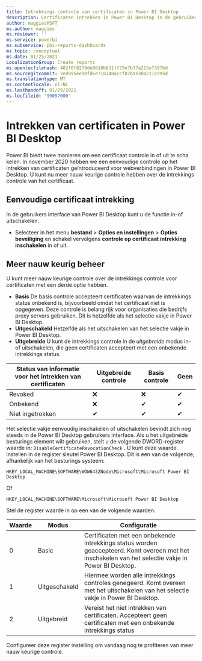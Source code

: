 ```yaml
---
title: Intrekkings controle van certificaten in Power BI Desktop
description: Certificaten intrekken in Power BI Desktop in de gebruikers interface en in het REGI ster
author: maggiesMSFT
ms.author: maggies
ms.reviewer: ''
ms.service: powerbi
ms.subservice: pbi-reports-dashboards
ms.topic: conceptual
ms.date: 01/25/2021
LocalizationGroup: Create reports
ms.openlocfilehash: 482f0f8279de9818b631ff79e7b37a215e7397bd
ms.sourcegitcommit: 7ed995eed0fd6e718748accf87bae384211cd95d
ms.translationtype: MT
ms.contentlocale: nl-NL
ms.lasthandoff: 01/29/2021
ms.locfileid: "99057000"
---
```

# <a name="certificate-revocation-in-power-bi-desktop"></a>Intrekken van certificaten in Power BI Desktop

Power BI biedt twee manieren om een certificaat controle in of uit te scha kelen. In november 2020 hebben we een eenvoudige controle op het intrekken van certificaten geïntroduceerd voor webverbindingen in Power BI Desktop. U kunt nu meer nauw keurige controle hebben over de intrekkings controle van het certificaat.

## <a name="simple-certificate-revocation"></a>Eenvoudige certificaat intrekking

In de gebruikers interface van Power BI Desktop kunt u de functie in-of uitschakelen.

- Selecteer in het menu **bestand** > **Opties en instellingen**  >  **Opties** **beveiliging** en schakel vervolgens **controle op certificaat intrekking inschakelen** in of uit.

## <a name="more-fine-grained-control"></a>Meer nauw keurig beheer

U kunt meer nauw keurige controle over de intrekkings controle voor certificaten met een derde optie hebben. 

- **Basis**  De basis controle accepteert certificaten waarvan de intrekkings status onbekend is, bijvoorbeeld omdat het certificaat niet is opgegeven. Deze controle is belang rijk voor organisaties die bedrijfs proxy servers gebruiken. Dit is hetzelfde als het selectie vakje in Power BI Desktop.
- **Uitgeschakeld** Hetzelfde als het uitschakelen van het selectie vakje in Power BI Desktop.
- **Uitgebreide** U kunt de intrekkings controle in de *uitgebreide* modus in-of uitschakelen, die geen certificaten accepteert met een onbekende intrekkings status. 


|Status van informatie voor het intrekken van certificaten | Uitgebreide controle | Basis controle | Geen |
|---------|---------|---------|---------|
|Revoked     |  ❌  | ❌  | ✔   |
|Onbekend  |  ❌    |  ✔   |    ✔  |
|Niet ingetrokken  | ✔  |    ✔ |    ✔  |

Het selectie vakje eenvoudig inschakelen of uitschakelen bevindt zich nog steeds in de Power BI Desktop gebruikers interface. Als u het uitgebreide besturings element wilt gebruiken, stelt u de volgende DWORD-register waarde in: `DisableCertificateRevocationCheck` . U kunt deze waarde instellen in de register sleutel Power BI Desktop. Dit is een van de volgende, afhankelijk van het besturings systeem:

```
HKEY_LOCAL_MACHINE\SOFTWARE\WOW6432Node\Microsoft\Microsoft Power BI Desktop
```

Of

```
HKEY_LOCAL_MACHINE\SOFTWARE\Microsoft\Microsoft Power BI Desktop
```

Stel de register waarde in op een van de volgende waarden: 

|Waarde  |Modus  |Configuratie  |
|---------|---------|---------|
|0     | Basic   | Certificaten met een onbekende intrekkings status worden geaccepteerd. Komt overeen met het inschakelen van het selectie vakje in Power BI Desktop. |
|1     | Uitgeschakeld  | Hiermee worden alle intrekkings controles genegeerd. Komt overeen met het uitschakelen van het selectie vakje in Power BI Desktop.  |
|2     | Uitgebreid  |  Vereist het niet intrekken van certificaten. Accepteert geen certificaten met een onbekende intrekkings status |

Configureer deze register instelling om vandaag nog te profiteren van meer nauw keurige controle.
